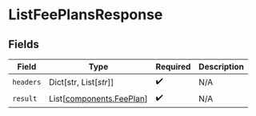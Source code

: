 # ListFeePlansResponse


## Fields

| Field                                                          | Type                                                           | Required                                                       | Description                                                    |
| -------------------------------------------------------------- | -------------------------------------------------------------- | -------------------------------------------------------------- | -------------------------------------------------------------- |
| `headers`                                                      | Dict[str, List[*str*]]                                         | :heavy_check_mark:                                             | N/A                                                            |
| `result`                                                       | List[[components.FeePlan](../../models/components/feeplan.md)] | :heavy_check_mark:                                             | N/A                                                            |